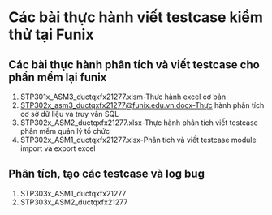 # Các bài thực hành viết testcase kiểm thử tại Funix

## Các bài thực hành phân tích và viết testcase cho phần mềm lại funix

1. STP301x_ASM3_ductqxfx21277.xlsm-Thưc hành excel cơ bản
2. STP302x_asm3_ductqxfx21277@funix.edu.vn.docx-Thực hành phân tích cơ 
    sở dữ liệu và truy vấn SQL
3. STP302x_ASM2_ductqxfx21277.xlsx-Thực hành phân tích viết testcase phần mềm quản lý tổ chức
4. STP302x_ASM1_ductqxfx21277.xlsx-Phân tích và viết testcase module import và export excel
## Phân tích, tạo các testcase và log bug
1. STP303x_ASM1_ductqxfx21277
2. STP303x_ASM2_ductqxfx21277
